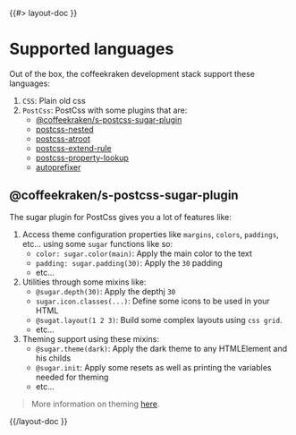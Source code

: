 <!--
/**
 * @name            Languages
 * @namespace       doc.css
 * @type            Markdown
 * @platform        md
 * @status          stable
 * @menu            Documentation / CSS           /doc/css/languages
 *
 * @since           2.0.0
 * @author    Olivier Bossel <olivier.bossel@gmail.com> (https://coffeekraken.io)
 */
-->

{{#> layout-doc }}

# Supported languages

Out of the box, the coffeekraken development stack support these languages:

1. `CSS`: Plain old css
2. `PostCss`: PostCss with some plugins that are:
    - [@coffeekraken/s-postcss-sugar-plugin](/@coffeekraken/s-postcss-sugar-plugin/doc/readme)
    - [postcss-nested](https://github.com/postcss/postcss-nested)
    - [postcss-atroot](https://www.npmjs.com/package/postcss-atroot)
    - [postcss-extend-rule](https://github.com/csstools/postcss-extend-rule)
    - [postcss-property-lookup](https://github.com/simonsmith/postcss-property-lookup)
    - [autoprefixer](https://github.com/postcss/autoprefixer)

## @coffeekraken/s-postcss-sugar-plugin

The sugar plugin for PostCss gives you a lot of features like:

1. Access theme configuration properties like `margins`, `colors`, `paddings`, etc... using some `sugar` functions like so:
    - `color: sugar.color(main)`: Apply the main color to the text
    - `padding: sugar.padding(30)`: Apply the `30` padding
    - etc...
2. Utilities through some mixins like:
    - `@sugar.depth(30)`: Apply the depthj `30`
    - `sugar.icon.classes(...)`: Define some icons to be used in your HTML
    - `@sugat.layout(1 2 3)`: Build some complex layouts using `css grid`.
    - etc...
3. Theming support using these mixins:
    - `@sugar.theme(dark)`: Apply the dark theme to any HTMLElement and his childs
    - `@sugar.init`: Apply some resets as well as printing the variables needed for theming
    - etc...

> More information on theming [here](/doc/css/theming).

{{/layout-doc }}
